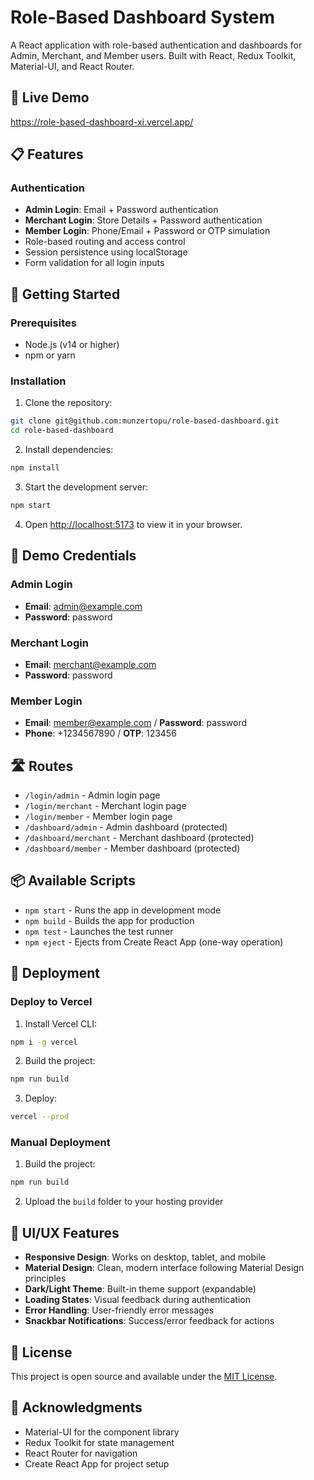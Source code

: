 # Role-Based Dashboard System

A React application with role-based authentication and dashboards for Admin, Merchant, and Member users. Built with React, Redux Toolkit, Material-UI, and React Router.

## 🚀 Live Demo

https://role-based-dashboard-xi.vercel.app/

## 📋 Features

### Authentication
- **Admin Login**: Email + Password authentication
- **Merchant Login**: Store Details + Password authentication  
- **Member Login**: Phone/Email + Password or OTP simulation
- Role-based routing and access control
- Session persistence using localStorage
- Form validation for all login inputs


## 🚀 Getting Started

### Prerequisites
- Node.js (v14 or higher)
- npm or yarn

### Installation

1. Clone the repository:
```bash
git clone git@github.com:munzertopu/role-based-dashboard.git
cd role-based-dashboard
```

2. Install dependencies:
```bash
npm install
```

3. Start the development server:
```bash
npm start
```

4. Open [http://localhost:5173](http://localhost:5173) to view it in your browser.

## 🔐 Demo Credentials

### Admin Login
- **Email**: admin@example.com
- **Password**: password

### Merchant Login  
- **Email**: merchant@example.com
- **Password**: password

### Member Login
- **Email**: member@example.com / **Password**: password
- **Phone**: +1234567890 / **OTP**: 123456

## 🛣️ Routes

- `/login/admin` - Admin login page
- `/login/merchant` - Merchant login page  
- `/login/member` - Member login page
- `/dashboard/admin` - Admin dashboard (protected)
- `/dashboard/merchant` - Merchant dashboard (protected)
- `/dashboard/member` - Member dashboard (protected)



## 📦 Available Scripts

- `npm start` - Runs the app in development mode
- `npm build` - Builds the app for production
- `npm test` - Launches the test runner
- `npm eject` - Ejects from Create React App (one-way operation)

## 🚢 Deployment

### Deploy to Vercel

1. Install Vercel CLI:
```bash
npm i -g vercel
```

2. Build the project:
```bash
npm run build
```

3. Deploy:
```bash
vercel --prod
```

### Manual Deployment

1. Build the project:
```bash
npm run build
```

2. Upload the `build` folder to your hosting provider

## 🎨 UI/UX Features

- **Responsive Design**: Works on desktop, tablet, and mobile
- **Material Design**: Clean, modern interface following Material Design principles
- **Dark/Light Theme**: Built-in theme support (expandable)
- **Loading States**: Visual feedback during authentication
- **Error Handling**: User-friendly error messages
- **Snackbar Notifications**: Success/error feedback for actions


## 📄 License

This project is open source and available under the [MIT License](LICENSE).

## 🙏 Acknowledgments

- Material-UI for the component library
- Redux Toolkit for state management
- React Router for navigation
- Create React App for project setup
